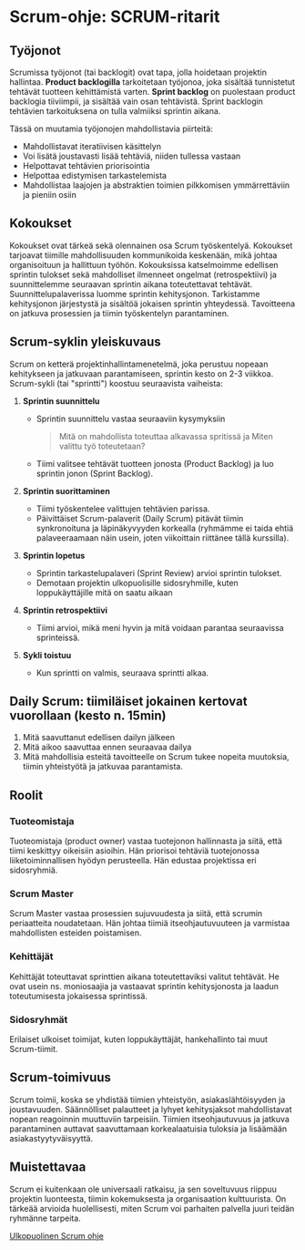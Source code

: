# Scrum-ohje: SCRUM-ritarit

## Työjonot
Scrumissa työjonot (tai backlogit) ovat tapa, jolla hoidetaan projektin hallintaa. __Product backlogilla__ tarkoitetaan työjonoa, joka sisältää tunnistetut tehtävät tuotteen kehittämistä varten. __Sprint backlog__ on puolestaan product backlogia tiiviimpii, ja sisältää vain osan tehtävistä. Sprint backlogin tehtävien tarkoituksena on tulla valmiiksi sprintin aikana. 

Tässä on muutamia työjonojen mahdollistavia piirteitä:

* Mahdollistavat iteratiivisen käsittelyn
* Voi lisätä joustavasti lisää tehtäviä, niiden tullessa vastaan
* Helpottavat tehtävien priorisointia
* Helpottaa edistymisen tarkastelemista
* Mahdollistaa laajojen ja abstraktien toimien pilkkomisen ymmärrettäviin ja pieniin osiin

## Kokoukset
Kokoukset ovat tärkeä sekä olennainen osa Scrum työskentelyä. Kokoukset tarjoavat tiimille mahdollisuuden kommunikoida keskenään, mikä johtaa organisoituun ja hallittuun työhön.
Kokouksissa katselmoimme edellisen sprintin tulokset sekä mahdolliset ilmenneet ongelmat (retrospektiivi) ja suunnittelemme seuraavan sprintin aikana toteutettavat tehtävät. Suunnittelupalaverissa luomme sprintin kehitysjonon.
Tarkistamme kehitysjonon järjestystä ja sisältöä jokaisen sprintin yhteydessä. Tavoitteena on jatkuva prosessien ja tiimin työskentelyn parantaminen. 

## Scrum-syklin yleiskuvaus

Scrum on ketterä projektinhallintamenetelmä, joka perustuu nopeaan kehitykseen ja jatkuvaan parantamiseen, sprintin kesto on 2-3 viikkoa. Scrum-sykli (tai "sprintti") koostuu seuraavista vaiheista:

1. **Sprintin suunnittelu**
    - Sprintin suunnittelu vastaa seuraaviin kysymyksiin
        > Mitä on mahdollista toteuttaa alkavassa spritissä ja Miten valittu työ toteutetaan?
    - Tiimi valitsee tehtävät tuotteen jonosta (Product Backlog) ja luo sprintin jonon (Sprint Backlog).

2. **Sprintin suorittaminen**
    - Tiimi työskentelee valittujen tehtävien parissa.
    - Päivittäiset Scrum-palaverit (Daily Scrum) pitävät tiimin synkronoituna ja läpinäkyvyyden korkealla (ryhmämme ei taida ehtiä palaveeraamaan näin usein, joten viikoittain riittänee tällä kurssilla).

3. **Sprintin lopetus**
    - Sprintin tarkastelupalaveri (Sprint Review) arvioi sprintin tulokset.
    - Demotaan projektin ulkopuolisille sidosryhmille, kuten loppukäyttäjille mitä on saatu aikaan

4. **Sprintin retrospektiivi**
    - Tiimi arvioi, mikä meni hyvin ja mitä voidaan parantaa seuraavissa sprinteissä.

5. **Sykli toistuu**
    - Kun sprintti on valmis, seuraava sprintti alkaa.

## Daily Scrum: tiimiläiset jokainen kertovat vuorollaan (kesto n. 15min)

1. Mitä saavuttanut edellisen dailyn jälkeen
2. Mitä aikoo saavuttaa ennen seuraavaa dailya
3. Mitä mahdollisia esteitä tavoitteelle on
Scrum tukee nopeita muutoksia, tiimin yhteistyötä ja jatkuvaa parantamista.

## Roolit

### Tuoteomistaja
Tuoteomistaja (product owner) vastaa tuotejonon hallinnasta ja siitä, että tiimi keskittyy oikeisiin asioihin. Hän priorisoi tehtäviä tuotejonossa liiketoiminnallisen hyödyn perusteella. Hän edustaa projektissa eri sidosryhmiä.

### Scrum Master
Scrum Master vastaa prosessien sujuvuudesta ja siitä, että scrumin periaatteita noudatetaan. Hän johtaa tiimiä itseohjautuvuuteen ja varmistaa mahdollisten esteiden poistamisen.

### Kehittäjät
Kehittäjät toteuttavat sprinttien aikana toteutettaviksi valitut tehtävät. He ovat usein ns. moniosaajia ja vastaavat sprintin kehitysjonosta ja laadun toteutumisesta jokaisessa sprintissä.

### Sidosryhmät
Erilaiset ulkoiset toimijat, kuten loppukäyttäjät, hankehallinto tai muut Scrum-tiimit.

## Scrum-toimivuus
Scrum toimii, koska se yhdistää tiimien yhteistyön, asiakaslähtöisyyden ja joustavuuden. Säännölliset palautteet ja lyhyet kehitysjaksot mahdollistavat nopean reagoinnin muuttuviin tarpeisiin.
Tiimien itseohjautuvuus ja jatkuva parantaminen auttavat saavuttamaan korkealaatuisia tuloksia ja lisäämään asiakastyytyväisyyttä.

## Muistettavaa

Scrum ei kuitenkaan ole universaali ratkaisu, ja sen soveltuvuus riippuu projektin luonteesta, tiimin kokemuksesta ja organisaation kulttuurista. On tärkeää arvioida huolellisesti, miten Scrum voi parhaiten palvella juuri teidän ryhmänne tarpeita.

[Ulkopuolinen Scrum ohje](https://scrumguides.org/scrum-guide.html) 

